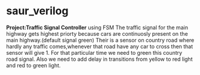 # saur_verilog
**Project:Traffic Signal Controller** using FSM
The traffic signal for the main highway gets highest priorty because cars are continuosly present on the main highway.(default signal green)
Their is a sensor on country road where hardly any traffic comes,whenever that road have any car to cross then that sensor will give 1.
For that particular time we need to green this country road signal.
Also we need to add delay in transitions from yellow to red light and red to green light.


